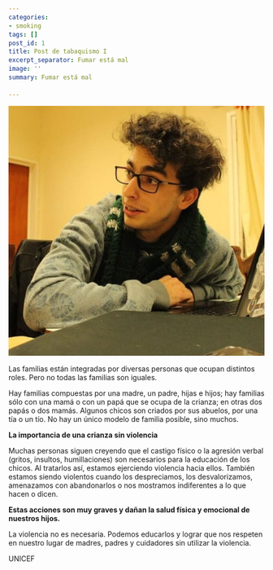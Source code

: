 ```yaml
---
categories:
- smoking
tags: []
post_id: 1
title: Post de tabaquismo I
excerpt_separator: Fumar está mal
image: ''
summary: Fumar está mal

---
```

![](assets/images/photo4947257435832297596.jpg)

Las familias están integradas por diversas personas que ocupan distintos roles. Pero no todas las familias son iguales.

Hay familias compuestas por una madre, un padre, hijas e hijos; hay familias sólo con una mamá o con un papá que se ocupa de la crianza; en otras dos papás o dos mamás. Algunos chicos son criados por sus abuelos, por una tía o un tío. No hay un único modelo de familia posible, sino muchos.

**La importancia de una crianza sin violencia**

Muchas personas siguen creyendo que el castigo físico o la agresión verbal (gritos, insultos, humillaciones) son necesarios para la educación de los chicos. Al tratarlos así, estamos ejerciendo violencia hacia ellos. También estamos siendo violentos cuando los despreciamos, los desvalorizamos, amenazamos con abandonarlos o nos mostramos indiferentes a lo que hacen o dicen.

**Estas acciones son muy graves y dañan la salud física y emocional de nuestros hijos.**

La violencia no es necesaria. Podemos educarlos y lograr que nos respeten en nuestro lugar de madres, padres y cuidadores sin utilizar la violencia.

UNICEF
